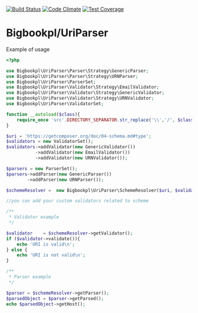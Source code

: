 [![Build Status](https://travis-ci.org/bigbookpl/uri-parser.svg?branch=master)](https://travis-ci.org/bigbookpl/uri-parser)
[![Code Climate](https://codeclimate.com/github/bigbookpl/uri-parser/badges/gpa.svg)](https://codeclimate.com/github/bigbookpl/uri-parser)
[![Test Coverage](https://codeclimate.com/github/bigbookpl/uri-parser/badges/coverage.svg)](https://codeclimate.com/github/bigbookpl/uri-parser/coverage)

# Bigbookpl/UriParser

Example of usage
```php
<?php

use Bigbookpl\UriParser\Parser\Strategy\GenericParser;
use Bigbookpl\UriParser\Parser\Strategy\URNParser;
use Bigbookpl\UriParser\ParserSet;
use Bigbookpl\UriParser\Validator\Strategy\EmailValidator;
use Bigbookpl\UriParser\Validator\Strategy\GenericValidator;
use Bigbookpl\UriParser\Validator\Strategy\URNValidator;
use Bigbookpl\UriParser\ValidatorSet;

function __autoload($class){
    require_once 'src'.DIRECTORY_SEPARATOR.str_replace('\\','/', $class).'.php';
}

$uri = 'https://getcomposer.org/doc/04-schema.md#type';
$validators = new ValidatorSet();
$validators->addValidator(new GenericValidator())
           ->addValidator(new EmailValidator())
           ->addValidator(new URNValidator());

$parsers = new ParserSet();
$parsers->addParser(new GenericParser())
        ->addParser(new URNParser());

$schemeResolver =  new Bigbookpl\UriParser\SchemeResolver($uri, $validators, $parsers);

//you can add your custom validators related to scheme

/**
 * Validator example
 */

$validator    = $schemeResolver->getValidator();
if ($validator->validate()){
    echo 'URI is valid\n';
} else {
    echo 'URI is not valid\n';
}

/**
 * Parser example
 */

$parser = $schemeResolver->getParser();
$parsedObject = $parser->getParsed();
echo $parsedObject->getHost();
```
